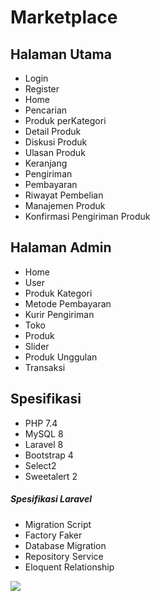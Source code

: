# Marketplace

## Halaman Utama
- Login
- Register
- Home
- Pencarian
- Produk perKategori
- Detail Produk
- Diskusi Produk
- Ulasan Produk
- Keranjang
- Pengiriman
- Pembayaran
- Riwayat Pembelian
- Manajemen Produk
- Konfirmasi Pengiriman Produk

## Halaman Admin
- Home
- User
- Produk Kategori
- Metode Pembayaran
- Kurir Pengiriman
- Toko
- Produk
- Slider
- Produk Unggulan
- Transaksi
 
## Spesifikasi
- PHP 7.4
- MySQL 8
- Laravel 8
- Bootstrap 4
- Select2
- Sweetalert 2
 
##### Spesifikasi Laravel
- Migration Script
- Factory Faker
- Database Migration
- Repository Service
- Eloquent Relationship

![](https://renandatta.com/assets/file/seHnBEuY4MTkdvLB_file.png)
